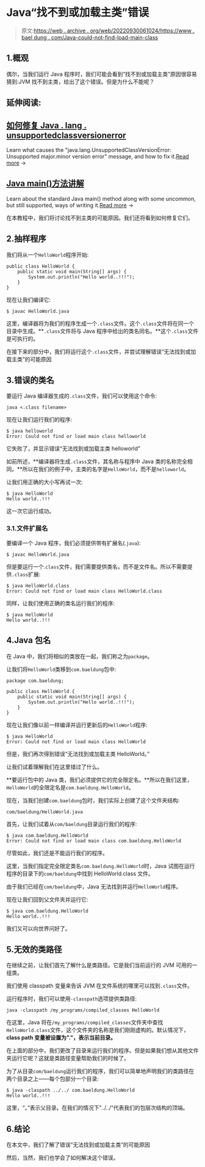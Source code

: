 # Java“找不到或加载主类”错误

> 原文:[https://web . archive . org/web/20220930061024/https://www . bael dung . com/Java-could-not-find-load-main-class](https://web.archive.org/web/20220930061024/https://www.baeldung.com/java-could-not-find-load-main-class)

## 1.概观

偶尔，当我们运行 Java 程序时，我们可能会看到“找不到或加载主类”原因很容易猜到:JVM 找不到主类，给出了这个错误。但是为什么不能呢？

## 延伸阅读:

## [如何修复 Java . lang . unsupportedclassversionerror](/web/20220803080356/https://www.baeldung.com/java-lang-unsupportedclassversion)

Learn what causes the "java.lang.UnsupportedClassVersionError: Unsupported major.minor version error" message, and how to fix it.[Read more](/web/20220803080356/https://www.baeldung.com/java-lang-unsupportedclassversion) →

## [Java main()方法讲解](/web/20220803080356/https://www.baeldung.com/java-main-method)

Learn about the standard Java main() method along with some uncommon, but still supported, ways of writing it.[Read more](/web/20220803080356/https://www.baeldung.com/java-main-method) →

在本教程中，我们将讨论找不到主类的可能原因。我们还将看到如何修复它们。

## 2.抽样程序

我们将从一个`HelloWorld`程序开始:

```
public class HelloWorld {
    public static void main(String[] args) {
        System.out.println("Hello world..!!!");
    }
}
```

现在让我们编译它:

```
$ javac HelloWorld.java
```

这里，编译器将为我们的程序生成一个`.class`文件。这个`.class`文件将在同一个目录中生成。**`.class`文件将与 Java 程序中给出的类名同名。**这个`.class`文件是可执行的。

在接下来的部分中，我们将运行这个`.class`文件，并尝试理解错误“无法找到或加载主类”的可能原因

## 3.错误的类名

要运行 Java 编译器生成的`.class`文件，我们可以使用这个命令:

```
java <.class filename>
```

现在让我们运行我们的程序:

```
$ java helloworld
Error: Could not find or load main class helloworld
```

它失败了，并显示错误“无法找到或加载主类 helloworld”

如前所述，**编译器将生成`.class`文件，其名称与程序中 Java 类的名称完全相同。**所以在我们的例子中，主类的名字是`HelloWorld`，而不是`helloworld`。

让我们用正确的大小写再试一次:

```
$ java HelloWorld
Hello world..!!!
```

这一次它运行成功。

### 3.1.文件扩展名

要编译一个 Java 程序，我们必须提供带有扩展名(.`java`):

```
$ javac HelloWorld.java
```

但是要运行一个.`class`文件，我们需要提供类名，而不是文件名。所以不需要提供`.class`扩展:

```
$ java HelloWorld.class
Error: Could not find or load main class HelloWorld.class
```

同样，让我们使用正确的类名运行我们的程序:

```
$ java HelloWorld 
Hello world..!!!
```

## 4.Java 包名

在 Java 中，我们将相似的类放在一起，我们称之为`package`。

让我们将`HelloWorld`类移到`com.baeldung`包中:

```
package com.baeldung;

public class HelloWorld {
    public static void main(String[] args) {
        System.out.println("Hello world..!!!");
    }
}
```

现在让我们像以前一样编译并运行更新后的`HelloWorld`程序:

```
$ java HelloWorld
Error: Could not find or load main class HelloWorld
```

但是，我们再次得到错误“无法找到或加载主类 HelloWorld。”

让我们试着理解我们在这里错过了什么。

**要运行包中的 Java 类，我们必须提供它的完全限定名。**所以在我们这里，`HelloWorld`的全限定名是`com.baeldung.HelloWorld`。

现在，当我们创建`com.baeldung`包时，我们实际上创建了这个文件夹结构:

```
com/baeldung/HelloWorld.java
```

首先，让我们试着从`com/baeldung`目录运行我们的程序:

```
$ java com.baeldung.HelloWorld
Error: Could not find or load main class com.baeldung.HelloWorld
```

尽管如此，我们还是不能运行我们的程序。

这里，当我们指定完全限定类名`com.baeldung.HelloWorld`时，Java 试图在运行程序的目录下的`com/baeldung`中找到 HelloWorld.class 文件。

由于我们已经在`com/baeldung`中，Java 无法找到并运行`HelloWorld`程序。

现在让我们回到父文件夹并运行它:

```
$ java com.baeldung.HelloWorld
Hello world..!!!
```

我们又可以向世界问好了。

## 5.无效的类路径

在继续之前，让我们首先了解什么是类路径。它是我们当前运行的 JVM 可用的一组类。

我们使用 classpath 变量来告诉 JVM 在文件系统的哪里可以找到`.class`文件。

运行程序时，我们可以使用`-classpath`选项提供类路径:

```
java -classpath /my_programs/compiled_classes HelloWorld
```

在这里，Java 将在`/my_programs/compiled_classes`文件夹中查找`HelloWorld.class`文件，这个文件夹的名称是我们刚刚虚构的。默认情况下，**class path 变量被设置为"."，表示当前目录。**

在上面的部分中，我们更改了目录来运行我们的程序。但是如果我们想从其他文件夹运行它呢？这就是类路径变量帮助我们的时候了。

为了从目录`com/baeldung`运行我们的程序，我们可以简单地声明我们的类路径在两个目录之上——每个包部分一个目录:

```
$ java -claspath ../../ com.baeldung.HelloWorld
Hello world..!!!
```

这里，“。”表示父目录。在我们的情况下"../../”代表我们的包层次结构的顶端。

## 6.结论

在本文中，我们了解了错误“无法找到或加载主类”的可能原因

然后，当然，我们也学会了如何解决这个错误。